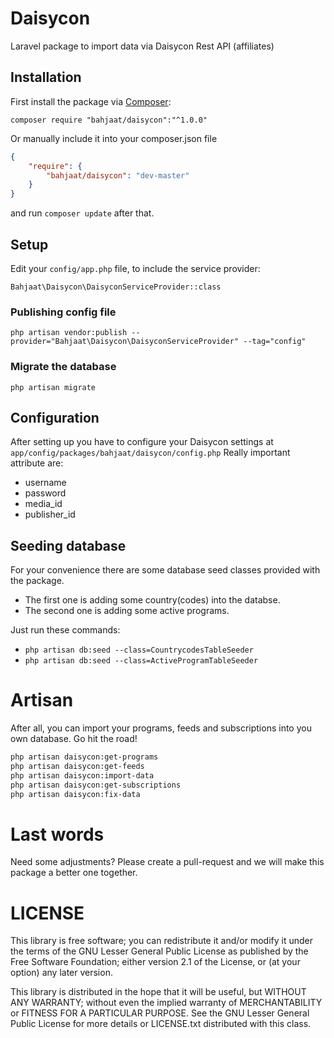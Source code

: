 # Daisycon

Laravel package to import data via Daisycon Rest API (affiliates)

## Installation

First install the package via [Composer](http://getcomposer.org):

    composer require "bahjaat/daisycon":"^1.0.0"

Or manually include it into your composer.json file
```json
{
    "require": {
        "bahjaat/daisycon": "dev-master"
    }
}
```
and run `composer update` after that.

## Setup

Edit your `config/app.php` file, to include the service provider:

`Bahjaat\Daisycon\DaisyconServiceProvider::class`

### Publishing config file
`php artisan vendor:publish --provider="Bahjaat\Daisycon\DaisyconServiceProvider" --tag="config"`

### Migrate the database
`php artisan migrate`

## Configuration
After setting up you have to configure your Daisycon settings at `app/config/packages/bahjaat/daisycon/config.php`
Really important attribute are:
* username
* password
* media_id
* publisher_id

## Seeding database
For your convenience there are some database seed classes provided with the package.
- The first one is adding some country(codes) into the databse.
- The second one is adding some active programs.

Just run these commands:

* `php artisan db:seed --class=CountrycodesTableSeeder`
* `php artisan db:seed --class=ActiveProgramTableSeeder`

# Artisan
After all, you can import your programs, feeds and subscriptions into you own database. Go hit the road!

```bash
php artisan daisycon:get-programs
php artisan daisycon:get-feeds
php artisan daisycon:import-data
php artisan daisycon:get-subscriptions
php artisan daisycon:fix-data
```

# Last words
Need some adjustments? Please create a pull-request and we will make this package a better one together.

# LICENSE

This library is free software; you can redistribute it and/or modify it under the terms of the GNU Lesser General Public License as published by the Free Software Foundation; either version 2.1 of the License, or (at your option) any later version.

This library is distributed in the hope that it will be useful, but WITHOUT ANY WARRANTY; without even the implied warranty of MERCHANTABILITY or FITNESS FOR A PARTICULAR PURPOSE.
See the GNU Lesser General Public License for more details or LICENSE.txt distributed with this class.
